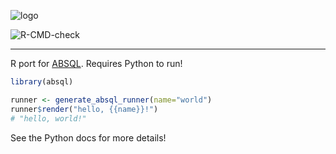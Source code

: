 ![logo](https://raw.githubusercontent.com/chriscardillo/absql/main/images/logo_centered.svg?raw=true)

<!-- badges: start -->
![R-CMD-check](https://github.com/chriscardillo/absqlR/workflows/R-CMD-check/badge.svg)
<!-- badges: end -->

---

R port for [ABSQL](https://pypi.org/project/ABSQL/). Requires Python to run!

```r
library(absql)

runner <- generate_absql_runner(name="world")
runner$render("hello, {{name}}!")
# "hello, world!"
```

See the Python docs for more details!

